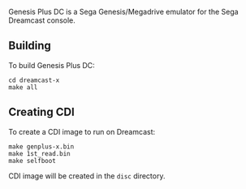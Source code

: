 Genesis Plus DC is a Sega Genesis/Megadrive emulator for the Sega Dreamcast console.
                                                    
## Building

To build Genesis Plus DC:

```
cd dreamcast-x
make all
``` 

## Creating CDI

To create a CDI image to run on Dreamcast:

```
make genplus-x.bin
make 1st_read.bin 
make selfboot
```
                                                    
CDI image will be created in the `disc` directory.